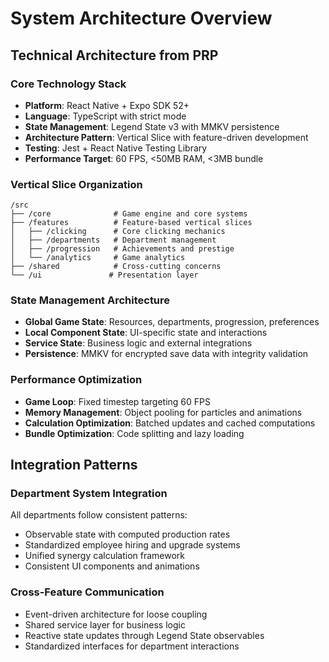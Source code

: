 # System Architecture Overview

## Technical Architecture from PRP

### Core Technology Stack
- **Platform**: React Native + Expo SDK 52+
- **Language**: TypeScript with strict mode
- **State Management**: Legend State v3 with MMKV persistence
- **Architecture Pattern**: Vertical Slice with feature-driven development
- **Testing**: Jest + React Native Testing Library
- **Performance Target**: 60 FPS, <50MB RAM, <3MB bundle

### Vertical Slice Organization
```
/src
├── /core              # Game engine and core systems
├── /features          # Feature-based vertical slices
│   ├── /clicking      # Core clicking mechanics
│   ├── /departments   # Department management
│   ├── /progression   # Achievements and prestige
│   └── /analytics     # Game analytics
├── /shared            # Cross-cutting concerns
└── /ui               # Presentation layer
```

### State Management Architecture
- **Global Game State**: Resources, departments, progression, preferences
- **Local Component State**: UI-specific state and interactions  
- **Service State**: Business logic and external integrations
- **Persistence**: MMKV for encrypted save data with integrity validation

### Performance Optimization
- **Game Loop**: Fixed timestep targeting 60 FPS
- **Memory Management**: Object pooling for particles and animations
- **Calculation Optimization**: Batched updates and cached computations
- **Bundle Optimization**: Code splitting and lazy loading

## Integration Patterns

### Department System Integration
All departments follow consistent patterns:
- Observable state with computed production rates
- Standardized employee hiring and upgrade systems
- Unified synergy calculation framework
- Consistent UI components and animations

### Cross-Feature Communication
- Event-driven architecture for loose coupling
- Shared service layer for business logic
- Reactive state updates through Legend State observables
- Standardized interfaces for department interactions